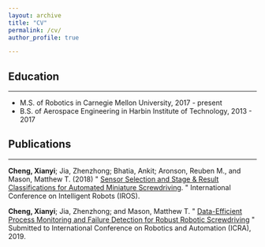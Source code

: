 ```yaml
---
layout: archive
title: "CV"
permalink: /cv/
author_profile: true

---
```


## Education
-------
* M.S. of Robotics in Carnegie Mellon University, 2017 - present
* B.S. of Aerospace Engineering in Harbin Institute of Technology, 2013 - 2017

## Publications
--------
**Cheng, Xianyi**; Jia, Zhenzhong; Bhatia, Ankit; Aronson, Reuben M., and Mason, Matthew T. (2018) " [Sensor Selection and Stage & Result Classifications for Automated Miniature Screwdriving](https://captaincabbage.github.io/files/cheng_iros18.pdf). " International Conference on Intelligent Robots (IROS).

**Cheng, Xianyi**; Jia, Zhenzhong; and Mason, Matthew T. " [Data-Efficient  Process  Monitoring  and  Failure  Detection for  Robust  Robotic  Screwdriving](https://captaincabbage.github.io/files/cheng_icra19.pdf) " Submitted to International Conference on Robotics and Automation (ICRA), 2019.
